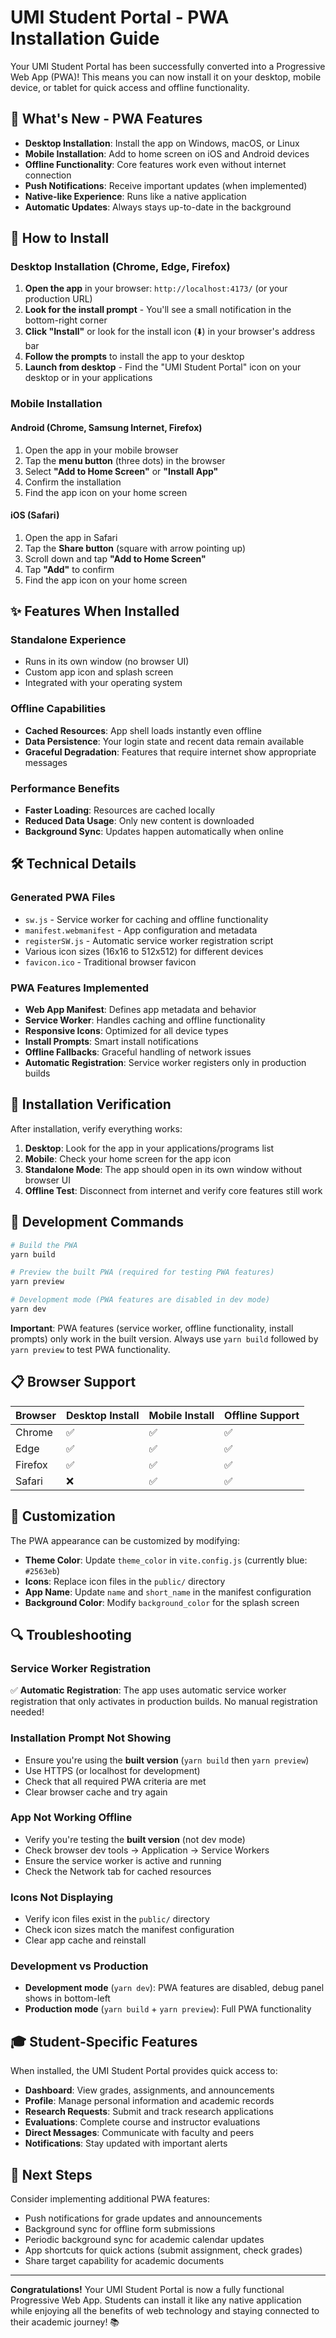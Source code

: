 # UMI Student Portal - PWA Installation Guide

Your UMI Student Portal has been successfully converted into a Progressive Web App (PWA)! This means you can now install it on your desktop, mobile device, or tablet for quick access and offline functionality.

## 🚀 What's New - PWA Features

- **Desktop Installation**: Install the app on Windows, macOS, or Linux
- **Mobile Installation**: Add to home screen on iOS and Android devices
- **Offline Functionality**: Core features work even without internet connection
- **Push Notifications**: Receive important updates (when implemented)
- **Native-like Experience**: Runs like a native application
- **Automatic Updates**: Always stays up-to-date in the background

## 📱 How to Install

### Desktop Installation (Chrome, Edge, Firefox)

1. **Open the app** in your browser: `http://localhost:4173/` (or your production URL)
2. **Look for the install prompt** - You'll see a small notification in the bottom-right corner
3. **Click "Install"** or look for the install icon (⬇️) in your browser's address bar
4. **Follow the prompts** to install the app to your desktop
5. **Launch from desktop** - Find the "UMI Student Portal" icon on your desktop or in your applications

### Mobile Installation

#### Android (Chrome, Samsung Internet, Firefox)
1. Open the app in your mobile browser
2. Tap the **menu button** (three dots) in the browser
3. Select **"Add to Home Screen"** or **"Install App"**
4. Confirm the installation
5. Find the app icon on your home screen

#### iOS (Safari)
1. Open the app in Safari
2. Tap the **Share button** (square with arrow pointing up)
3. Scroll down and tap **"Add to Home Screen"**
4. Tap **"Add"** to confirm
5. Find the app icon on your home screen

## ✨ Features When Installed

### Standalone Experience
- Runs in its own window (no browser UI)
- Custom app icon and splash screen
- Integrated with your operating system

### Offline Capabilities
- **Cached Resources**: App shell loads instantly even offline
- **Data Persistence**: Your login state and recent data remain available
- **Graceful Degradation**: Features that require internet show appropriate messages

### Performance Benefits
- **Faster Loading**: Resources are cached locally
- **Reduced Data Usage**: Only new content is downloaded
- **Background Sync**: Updates happen automatically when online

## 🛠️ Technical Details

### Generated PWA Files
- `sw.js` - Service worker for caching and offline functionality
- `manifest.webmanifest` - App configuration and metadata
- `registerSW.js` - Automatic service worker registration script
- Various icon sizes (16x16 to 512x512) for different devices
- `favicon.ico` - Traditional browser favicon

### PWA Features Implemented
- **Web App Manifest**: Defines app metadata and behavior
- **Service Worker**: Handles caching and offline functionality  
- **Responsive Icons**: Optimized for all device types
- **Install Prompts**: Smart install notifications
- **Offline Fallbacks**: Graceful handling of network issues
- **Automatic Registration**: Service worker registers only in production builds

## 🎯 Installation Verification

After installation, verify everything works:

1. **Desktop**: Look for the app in your applications/programs list
2. **Mobile**: Check your home screen for the app icon
3. **Standalone Mode**: The app should open in its own window without browser UI
4. **Offline Test**: Disconnect from internet and verify core features still work

## 🔧 Development Commands

```bash
# Build the PWA
yarn build

# Preview the built PWA (required for testing PWA features)
yarn preview

# Development mode (PWA features are disabled in dev mode)
yarn dev
```

**Important**: PWA features (service worker, offline functionality, install prompts) only work in the built version. Always use `yarn build` followed by `yarn preview` to test PWA functionality.

## 📋 Browser Support

| Browser | Desktop Install | Mobile Install | Offline Support |
|---------|----------------|----------------|-----------------|
| Chrome  | ✅             | ✅             | ✅              |
| Edge    | ✅             | ✅             | ✅              |
| Firefox | ✅             | ✅             | ✅              |
| Safari  | ❌             | ✅             | ✅              |

## 🎨 Customization

The PWA appearance can be customized by modifying:

- **Theme Color**: Update `theme_color` in `vite.config.js` (currently blue: `#2563eb`)
- **Icons**: Replace icon files in the `public/` directory
- **App Name**: Update `name` and `short_name` in the manifest configuration
- **Background Color**: Modify `background_color` for the splash screen

## 🔍 Troubleshooting

### Service Worker Registration
✅ **Automatic Registration**: The app uses automatic service worker registration that only activates in production builds. No manual registration needed!

### Installation Prompt Not Showing
- Ensure you're using the **built version** (`yarn build` then `yarn preview`)
- Use HTTPS (or localhost for development)
- Check that all required PWA criteria are met
- Clear browser cache and try again

### App Not Working Offline
- Verify you're testing the **built version** (not dev mode)
- Check browser dev tools → Application → Service Workers
- Ensure the service worker is active and running
- Check the Network tab for cached resources

### Icons Not Displaying
- Verify icon files exist in the `public/` directory
- Check icon sizes match the manifest configuration
- Clear app cache and reinstall

### Development vs Production
- **Development mode** (`yarn dev`): PWA features are disabled, debug panel shows in bottom-left
- **Production mode** (`yarn build` + `yarn preview`): Full PWA functionality

## 🎓 Student-Specific Features

When installed, the UMI Student Portal provides quick access to:
- **Dashboard**: View grades, assignments, and announcements
- **Profile**: Manage personal information and academic records
- **Research Requests**: Submit and track research applications
- **Evaluations**: Complete course and instructor evaluations
- **Direct Messages**: Communicate with faculty and peers
- **Notifications**: Stay updated with important alerts

## 🌟 Next Steps

Consider implementing additional PWA features:
- Push notifications for grade updates and announcements
- Background sync for offline form submissions
- Periodic background sync for academic calendar updates
- App shortcuts for quick actions (submit assignment, check grades)
- Share target capability for academic documents

---

**Congratulations!** Your UMI Student Portal is now a fully functional Progressive Web App. Students can install it like any native application while enjoying all the benefits of web technology and staying connected to their academic journey! 📚 